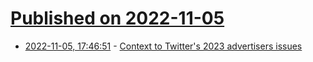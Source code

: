 # [Published on 2022-11-05](index.md)

* [2022-11-05, 17:46:51](https://news.ycombinator.com/item?id=33483751) - [Context to Twitter's 2023 advertisers issues](https://twitter.com/goangelo/status/1588696157794242560)
